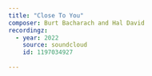 ```yaml
---
title: "Close To You"
composer: Burt Bacharach and Hal David
recordingz:
  - year: 2022
    source: soundcloud
    id: 1197034927
 
---
```


